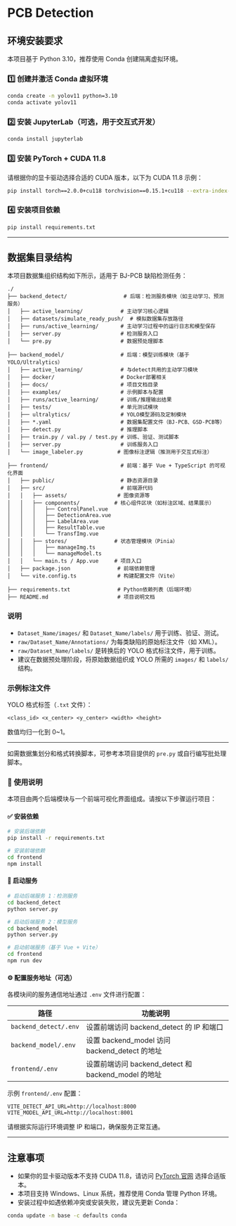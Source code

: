 # PCB Detection

## 环境安装要求

本项目基于 Python 3.10，推荐使用 Conda 创建隔离虚拟环境。

### 1️⃣ 创建并激活 Conda 虚拟环境

```bash
conda create -n yolov11 python=3.10
conda activate yolov11
```

### 2️⃣ 安装 JupyterLab（可选，用于交互式开发）

```bash
conda install jupyterlab
```

### 3️⃣ 安装 PyTorch + CUDA 11.8

请根据你的显卡驱动选择合适的 CUDA 版本，以下为 CUDA 11.8 示例：

```bash
pip install torch==2.0.0+cu118 torchvision==0.15.1+cu118 --extra-index-url https://download.pytorch.org/whl/cu118
```

### 4️⃣ 安装项目依赖

```bash
pip install requirements.txt
```

---

## 数据集目录结构

本项目数据集组织结构如下所示，适用于 BJ-PCB 缺陷检测任务：

```plaintext
./
├── backend_detect/                  # 后端：检测服务模块（如主动学习、预测服务）
│   ├── active_learning/            # 主动学习核心逻辑
│   ├── datasets/simulate_ready_push/  # 模拟数据集存放路径
│   ├── runs/active_learning/       # 主动学习过程中的运行日志和模型保存
│   ├── server.py                   # 检测服务入口
│   └── pre.py                      # 数据预处理脚本

├── backend_model/                  # 后端：模型训练模块（基于YOLO/Ultralytics）
│   ├── active_learning/            # 与detect共用的主动学习模块
│   ├── docker/                     # Docker部署相关
│   ├── docs/                       # 项目文档目录
│   ├── examples/                   # 示例脚本与配置
│   ├── runs/active_learning/       # 训练/推理输出结果
│   ├── tests/                      # 单元测试模块
│   ├── ultralytics/                # YOLO模型源码及定制模块
│   ├── *.yaml                      # 数据集配置文件（BJ-PCB、GSD-PCB等）
│   ├── detect.py                   # 推理脚本
│   ├── train.py / val.py / test.py # 训练、验证、测试脚本
│   ├── server.py                   # 训练服务入口
│   └── image_labeler.py           # 图像标注逻辑（推测用于交互式标注）

├── frontend/                       # 前端：基于 Vue + TypeScript 的可视化界面
│   ├── public/                     # 静态资源目录
│   ├── src/                        # 前端源代码
│   │   ├── assets/                # 图像资源等
│   │   ├── components/           # 核心组件区块（如标注区域、结果展示）
│   │   │   ├── ControlPanel.vue
│   │   │   ├── DetectionArea.vue
│   │   │   ├── LabelArea.vue
│   │   │   ├── ResultTable.vue
│   │   │   └── TransfImg.vue
│   │   ├── stores/               # 状态管理模块（Pinia）
│   │   │   ├── manageImg.ts
│   │   │   └── manageModel.ts
│   │   └── main.ts / App.vue     # 项目入口
│   ├── package.json               # 前端依赖管理
│   └── vite.config.ts             # 构建配置文件（Vite）

├── requirements.txt               # Python依赖列表（后端环境）
├── README.md                      # 项目说明文档
```

### 说明

* `Dataset_Name/images/` 和 `Dataset_Name/labels/` 用于训练、验证、测试。
* `raw/Dataset_Name/Annotations/` 为每类缺陷的原始标注文件（如 XML）。
* `raw/Dataset_Name/labels/` 是转换后的 YOLO 格式标注文件，用于训练。
* 建议在数据预处理阶段，将原始数据组织成 YOLO 所需的 `images/` 和 `labels/` 结构。

### 示例标注文件

YOLO 格式标签（`.txt` 文件）：

```
<class_id> <x_center> <y_center> <width> <height>
```

数值均归一化到 0\~1。

---

如需数据集划分和格式转换脚本，可参考本项目提供的 `pre.py` 或自行编写批处理脚本。

### 🧭 使用说明

本项目由两个后端模块与一个前端可视化界面组成。请按以下步骤运行项目：

#### ✅ 安装依赖

```bash
# 安装后端依赖
pip install -r requirements.txt

# 安装前端依赖
cd frontend
npm install
```

#### 🚀 启动服务

```bash
# 启动后端服务 1：检测服务
cd backend_detect
python server.py

# 启动后端服务 2：模型服务
cd backend_model
python server.py

# 启动前端服务（基于 Vue + Vite）
cd frontend
npm run dev
```

#### ⚙️ 配置服务地址（可选）

各模块间的服务通信地址通过 `.env` 文件进行配置：

| 路径                    | 功能说明                                        |
| --------------------- | ------------------------------------------- |
| `backend_detect/.env` | 设置前端访问 backend\_detect 的 IP 和端口             |
| `backend_model/.env`  | 设置 backend\_model 访问 backend\_detect 的地址    |
| `frontend/.env`       | 设置前端访问 backend\_detect 和 backend\_model 的地址 |

示例 `frontend/.env` 配置：

```env
VITE_DETECT_API_URL=http://localhost:8000
VITE_MODEL_API_URL=http://localhost:8001
```

请根据实际运行环境调整 IP 和端口，确保服务正常互通。

---

## 注意事项

* 如果你的显卡驱动版本不支持 CUDA 11.8，请访问 [PyTorch 官网](https://pytorch.org/get-started/locally/) 选择合适版本。
* 本项目支持 Windows、Linux 系统，推荐使用 Conda 管理 Python 环境。
* 安装过程中如遇依赖冲突或安装失败，建议先更新 Conda：

```bash
conda update -n base -c defaults conda
```
